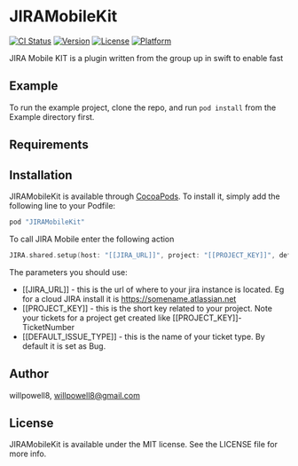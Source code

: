# JIRAMobileKit

[![CI Status](http://img.shields.io/travis/willpowell8/JIRAMobileKit.svg?style=flat)](https://travis-ci.org/willpowell8/JIRAMobileKit)
[![Version](https://img.shields.io/cocoapods/v/JIRAMobileKit.svg?style=flat)](http://cocoapods.org/pods/JIRAMobileKit)
[![License](https://img.shields.io/cocoapods/l/JIRAMobileKit.svg?style=flat)](http://cocoapods.org/pods/JIRAMobileKit)
[![Platform](https://img.shields.io/cocoapods/p/JIRAMobileKit.svg?style=flat)](http://cocoapods.org/pods/JIRAMobileKit)

JIRA Mobile KIT is a plugin written from the group up in swift to enable fast 

## Example

To run the example project, clone the repo, and run `pod install` from the Example directory first.

## Requirements

## Installation

JIRAMobileKit is available through [CocoaPods](http://cocoapods.org). To install
it, simply add the following line to your Podfile:

```swift
pod "JIRAMobileKit"
```

To call JIRA Mobile enter the following action

```swift
JIRA.shared.setup(host: "[[JIRA_URL]]", project: "[[PROJECT_KEY]]", defaultIssueType: "[[DEFAULT_ISSUE_TYPE]]")
```
The parameters you should use:
- [[JIRA_URL]] - this is the url of where to your jira instance is located. Eg for a cloud JIRA install it is https://somename.atlassian.net
- [[PROJECT_KEY]] - this is the short key related to your project. Note your tickets for a project get created like [[PROJECT_KEY]]-TicketNumber
- [[DEFAULT_ISSUE_TYPE]] - this is the name of your ticket type. By default it is set as Bug.

## Author

willpowell8, willpowell8@gmail.com

## License

JIRAMobileKit is available under the MIT license. See the LICENSE file for more info.
